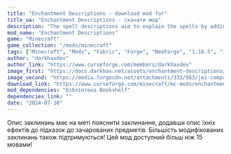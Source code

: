 ```yaml
---
title: "Enchantment Descriptions - download mod for"
title_ua: "Enchantment Descriptions - скачати мод"
description: "The spell descriptions aim to explain the spells by adding descriptions of their effects to the tooltips for enchanted items. Most modified spells are also supported!"
mod_name: "Enchantment Descriptions"
game: "Minecraft"
game_collection: "/mods/minecraft"
tags: ["Minecraft", "Mods", "Fabric", "Forge", "NeoForge", "1.16.5", "1.20.1", "1.20.2", "1.20.4", "1.20.6", "1.21.1", "1.21.3", "1.21.4", "1.21.5"]
author: "darkhaxdev"
author_link: "https://www.curseforge.com/members/darkhaxdev"
image_first: "https://docs.darkhax.net/assets/enchantment-descriptions/enchanted_item.png"
image_second: "https://media.forgecdn.net/attachments/333/563/jei-compatible.png"
download_link: "https://www.curseforge.com/minecraft/mc-mods/enchantment-descriptions/files/all?page=1&pageSize=20"
mod_dependencies: "бібліотека Bookshelf"
dependencies_link: ""
date: "2024-07-30"
---
```


Опис заклинань має на меті пояснити заклинання, додавши опис їхніх ефектів до підказок до зачарованих предметів. Більшість модифікованих заклинань також підтримуються! Цей мод доступний більш ніж 15 мовами!